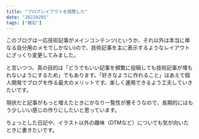 ```yaml
---
title: "ブログレイアウトを調整した"
date: "20220205"
tags: ["雑記"]
---
```


このブログは一応技術記事がメインコンテンツ(というか、それ以外は本当に単なる自分用のメモでしかない)ので、技術記事を主に表示するようなレイアウトにざっくり変更してみました。

と言いつつ、真の目的は「どうでもいい記事を頻繁に投稿しても技術記事が埋もれないようにするため」でもあります。「好きなように作れること」はあえて個人開発でブログを作る最大のメリットです。楽しく運用できるよう工夫していきたいです。

現状だと記事がもっと増えたときにかなり一覧性が悪そうなので、長期的にはもう少しいい感じの作りにしたいと思っています。

ちょっとした日記や、イラスト以外の趣味（DTMなど）についても気が向いたときに書きたいです。
